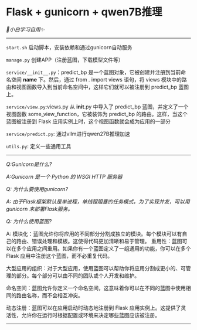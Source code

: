 # Flask + gunicorn + qwen7B推理

*🐶小白学习自用✨*
___
`start.sh` 启动脚本，安装依赖和通过gunicorn自动服务

`manage.py` 创建APP（注册蓝图，下载模型文件等）

`service/__init__.py`：predict_bp 是一个蓝图对象，它被创建并注册到当前命名空间 __name__ 下。然后，通过 from . import views 语句，将 views 模块中的路由和视图函数导入到当前命名空间中，这样它们就可以被注册到 predict_bp 蓝图上。

`service/view.py`:views.py 从 __init__.py 中导入了 predict_bp 蓝图，并定义了一个视图函数 some_view_function，它被装饰为 predict_bp 的路由。这样，当这个蓝图被注册到 Flask 应用实例上时，这个视图函数就会成为应用的一部分

`service/predict.py`: 通过vllm进行qwen27B推理加速

`utils.py`: 定义一些通用工具
____

*Q:Gunicorn是什么?*

*A:Gunicorn 是一个 Python 的 WSGI HTTP 服务器*

*Q: 为什么要使用gunicorn?*

*A: 由于Flask框架默认是单进程，单线程阻塞的任务模式，为了实现并发，可以用 gunicorn 来部署Flask服务。*

*Q: 为什么使用蓝图?*

A: 模块化：蓝图允许你将应用的不同部分分割成独立的模块。每个模块可以有自己的路由、错误处理和模板。这使得代码更加清晰和易于管理。
重用性：蓝图可以在多个应用之间重用。如果你有一个蓝图定义了一组通用的功能，你可以在多个 Flask 应用中注册这个蓝图，而不必重复代码。

大型应用的组织：对于大型应用，使用蓝图可以帮助你将应用分割成更小的、可管理的部分。每个部分可以由不同的团队或个人开发和维护。

命名空间：蓝图允许你定义一个命名空间，这意味着你可以在不同的蓝图中使用相同的路由名称，而不会相互冲突。

动态注册：蓝图可以在应用启动时动态地注册到 Flask 应用实例上。这提供了灵活性，允许你在运行时根据配置或环境来决定哪些蓝图应该被注册。

----
